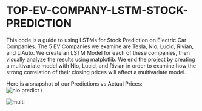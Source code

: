 # TOP-EV-COMPANY-LSTM-STOCK-PREDICTION
This code is a guide to using LSTMs for Stock Prediction on Electric Car Companies. The 5 EV Companies we examine are Tesla, Nio, Lucid, Rivian, and LiAuto. We create an LSTM Model
for each of these companies, then visually analyze the results using matplotlib. We end the project by creating a multivariate model with Nio, Lucid, and Rivian in order to examine
how the strong correlation of their closing prices will affect a multivariate model.

Here is a snapshot of our Predictions vs Actual Prices:\
![nio predict](https://github.com/CashBowman/TOP-EV-COMPANY-LSTM-STOCK-PREDICTION/assets/126301093/44bd6ac6-d94d-4814-a479-e6cfcd4191bb)
\

![multi](https://github.com/CashBowman/TOP-EV-COMPANY-LSTM-STOCK-PREDICTION/assets/126301093/4c052e03-eb0a-4500-a69f-aa4faeca5b02)
